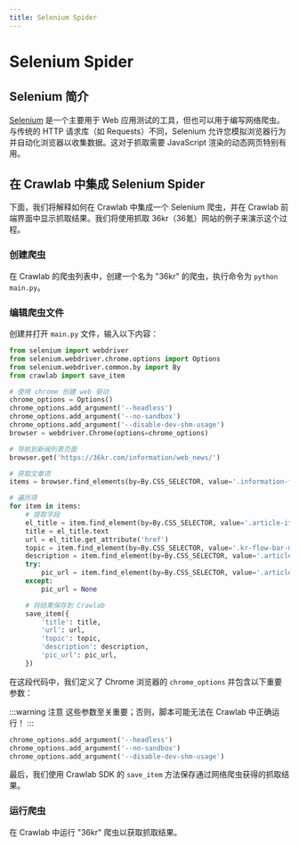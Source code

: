 ```yaml
---
title: Selenium Spider
---
```


# Selenium Spider

## Selenium 简介

[Selenium](https://selenium-python.readthedocs.io/index.html) 是一个主要用于 Web 应用测试的工具，但也可以用于编写网络爬虫。与传统的 HTTP 请求库（如 Requests）不同，Selenium 允许您模拟浏览器行为并自动化浏览器以收集数据。这对于抓取需要 JavaScript 渲染的动态网页特别有用。

## 在 Crawlab 中集成 Selenium Spider

下面，我们将解释如何在 Crawlab 中集成一个 Selenium 爬虫，并在 Crawlab 前端界面中显示抓取结果。我们将使用抓取 36kr（36氪）网站的例子来演示这个过程。

### 创建爬虫

在 Crawlab 的爬虫列表中，创建一个名为 "36kr" 的爬虫，执行命令为 `python main.py`。

### 编辑爬虫文件

创建并打开 `main.py` 文件，输入以下内容：

```python
from selenium import webdriver
from selenium.webdriver.chrome.options import Options
from selenium.webdriver.common.by import By
from crawlab import save_item

# 使用 chrome 创建 web 驱动
chrome_options = Options()
chrome_options.add_argument('--headless')
chrome_options.add_argument('--no-sandbox')
chrome_options.add_argument('--disable-dev-shm-usage')
browser = webdriver.Chrome(options=chrome_options)

# 导航到新闻列表页面
browser.get('https://36kr.com/information/web_news/')

# 获取文章项
items = browser.find_elements(by=By.CSS_SELECTOR, value='.information-flow-list > .information-flow-item')

# 遍历项
for item in items:
    # 提取字段
    el_title = item.find_element(by=By.CSS_SELECTOR, value='.article-item-title')
    title = el_title.text
    url = el_title.get_attribute('href')
    topic = item.find_element(by=By.CSS_SELECTOR, value='.kr-flow-bar-motif > a').text
    description = item.find_element(by=By.CSS_SELECTOR, value='.article-item-description').text
    try:
        pic_url = item.find_element(by=By.CSS_SELECTOR, value='.article-item-pic > img').get_attribute('src')
    except:
        pic_url = None

    # 将结果保存到 Crawlab
    save_item({
        'title': title,
        'url': url,
        'topic': topic,
        'description': description,
        'pic_url': pic_url,
    })
```

在这段代码中，我们定义了 Chrome 浏览器的 `chrome_options` 并包含以下重要参数：

:::warning 注意
这些参数至关重要；否则，脚本可能无法在 Crawlab 中正确运行！
:::

```python
chrome_options.add_argument('--headless')
chrome_options.add_argument('--no-sandbox')
chrome_options.add_argument('--disable-dev-shm-usage')
```

最后，我们使用 Crawlab SDK 的 `save_item` 方法保存通过网络爬虫获得的抓取结果。

### 运行爬虫

在 Crawlab 中运行 "36kr" 爬虫以获取抓取结果。
